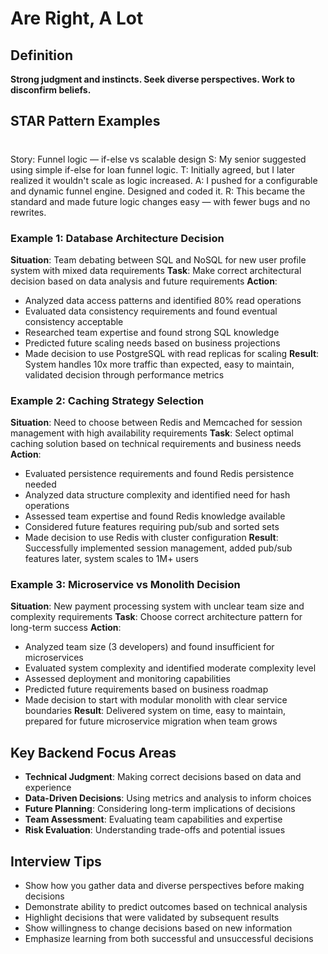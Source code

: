 # Are Right, A Lot

## Definition
**Strong judgment and instincts. Seek diverse perspectives. Work to disconfirm beliefs.**

## STAR Pattern Examples

#
Story: Funnel logic — if-else vs scalable design
S: My senior suggested using simple if-else for loan funnel logic.
T: Initially agreed, but I later realized it wouldn't scale as logic increased.
A: I pushed for a configurable and dynamic funnel engine. Designed and coded it.
R: This became the standard and made future logic changes easy — with fewer bugs and no rewrites.



### Example 1: Database Architecture Decision
**Situation**: Team debating between SQL and NoSQL for new user profile system with mixed data requirements
**Task**: Make correct architectural decision based on data analysis and future requirements
**Action**:
- Analyzed data access patterns and identified 80% read operations
- Evaluated data consistency requirements and found eventual consistency acceptable
- Researched team expertise and found strong SQL knowledge
- Predicted future scaling needs based on business projections
- Made decision to use PostgreSQL with read replicas for scaling
**Result**: System handles 10x more traffic than expected, easy to maintain, validated decision through performance metrics

### Example 2: Caching Strategy Selection
**Situation**: Need to choose between Redis and Memcached for session management with high availability requirements
**Task**: Select optimal caching solution based on technical requirements and business needs
**Action**:
- Evaluated persistence requirements and found Redis persistence needed
- Analyzed data structure complexity and identified need for hash operations
- Assessed team expertise and found Redis knowledge available
- Considered future features requiring pub/sub and sorted sets
- Made decision to use Redis with cluster configuration
**Result**: Successfully implemented session management, added pub/sub features later, system scales to 1M+ users

### Example 3: Microservice vs Monolith Decision
**Situation**: New payment processing system with unclear team size and complexity requirements
**Task**: Choose correct architecture pattern for long-term success
**Action**:
- Analyzed team size (3 developers) and found insufficient for microservices
- Evaluated system complexity and identified moderate complexity level
- Assessed deployment and monitoring capabilities
- Predicted future requirements based on business roadmap
- Made decision to start with modular monolith with clear service boundaries
**Result**: Delivered system on time, easy to maintain, prepared for future microservice migration when team grows

## Key Backend Focus Areas
- **Technical Judgment**: Making correct decisions based on data and experience
- **Data-Driven Decisions**: Using metrics and analysis to inform choices
- **Future Planning**: Considering long-term implications of decisions
- **Team Assessment**: Evaluating team capabilities and expertise
- **Risk Evaluation**: Understanding trade-offs and potential issues

## Interview Tips
- Show how you gather data and diverse perspectives before making decisions
- Demonstrate ability to predict outcomes based on technical analysis
- Highlight decisions that were validated by subsequent results
- Show willingness to change decisions based on new information
- Emphasize learning from both successful and unsuccessful decisions 